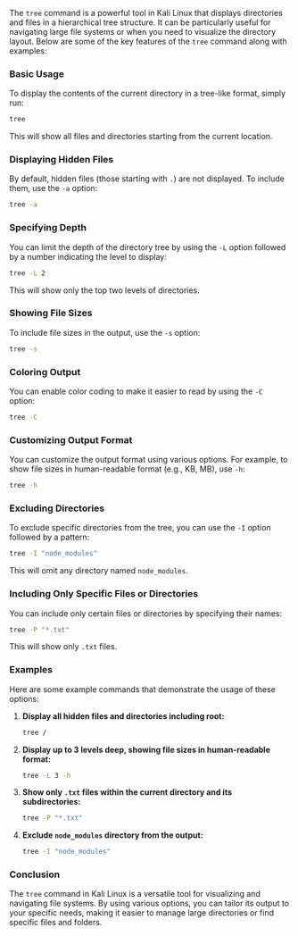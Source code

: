  The `tree` command is a powerful tool in Kali Linux that displays directories and files in a hierarchical tree structure. It can be particularly useful for navigating large file systems or when you need to visualize the directory layout. Below are some of the key features of the `tree` command along with examples:

### Basic Usage
To display the contents of the current directory in a tree-like format, simply run:
```bash
tree
```
This will show all files and directories starting from the current location.

### Displaying Hidden Files
By default, hidden files (those starting with `.`) are not displayed. To include them, use the `-a` option:
```bash
tree -a
```

### Specifying Depth
You can limit the depth of the directory tree by using the `-L` option followed by a number indicating the level to display:
```bash
tree -L 2
```
This will show only the top two levels of directories.

### Showing File Sizes
To include file sizes in the output, use the `-s` option:
```bash
tree -s
```

### Coloring Output
You can enable color coding to make it easier to read by using the `-C` option:
```bash
tree -C
```

### Customizing Output Format
You can customize the output format using various options. For example, to show file sizes in human-readable format (e.g., KB, MB), use `-h`:
```bash
tree -h
```

### Excluding Directories
To exclude specific directories from the tree, you can use the `-I` option followed by a pattern:
```bash
tree -I "node_modules"
```
This will omit any directory named `node_modules`.

### Including Only Specific Files or Directories
You can include only certain files or directories by specifying their names:
```bash
tree -P "*.txt"
```
This will show only `.txt` files.

### Examples
Here are some example commands that demonstrate the usage of these options:

1. **Display all hidden files and directories including root:**
   ```bash
   tree /
   ```

2. **Display up to 3 levels deep, showing file sizes in human-readable format:**
   ```bash
   tree -L 3 -h
   ```

3. **Show only `.txt` files within the current directory and its subdirectories:**
   ```bash
   tree -P "*.txt"
   ```

4. **Exclude `node_modules` directory from the output:**
   ```bash
   tree -I "node_modules"
   ```

### Conclusion
The `tree` command in Kali Linux is a versatile tool for visualizing and navigating file systems. By using various options, you can tailor its output to your specific needs, making it easier to manage large directories or find specific files and folders.

